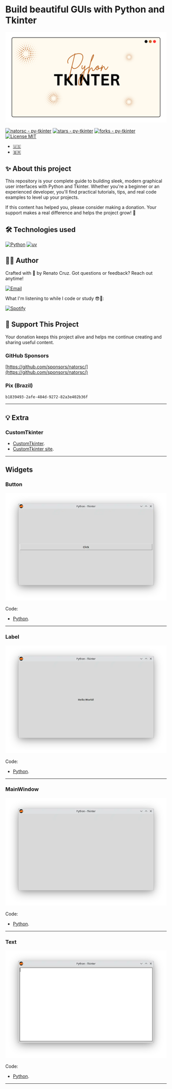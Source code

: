 # Build beautiful GUIs with Python and Tkinter

![Creating graphical interfaces with Python and Tkinter.](docs/images/py-tkinter.webp "Creating graphical interfaces with Python and Tkinter.")

[![natorsc - py-tkinter](https://img.shields.io/static/v1?label=natorsc&message=py-tkinter&color=blue&logo=github)](https://github.com/natorsc/py-tkinter)
[![stars - py-tkinter](https://img.shields.io/github/stars/natorsc/py-tkinter?style=social)](https://github.com/natorsc/py-tkinter)
[![forks - py-tkinter](https://img.shields.io/github/forks/natorsc/py-tkinter?style=social)](https://github.com/natorsc/py-tkinter)
[![License MIT](https://img.shields.io/static/v1?label=License&message=MIT&color=blue)](./LICENSE)

- [🇺🇸](./README.md)
- [🇧🇷](./README-pt_BR.md)

## ✨ About this project

This repository is your complete guide to building sleek, modern graphical user interfaces with Python and Tkinter. Whether you're a beginner or an experienced developer, you'll find practical tutorials, tips, and real code examples to level up your projects.

If this content has helped you, please consider making a donation. Your support makes a real difference and helps the project grow! 💙

## 🛠 Technologies used

[![Python](https://img.shields.io/badge/-Python-blue?logo=python&logoColor=white)](https://www.python.org/)
[![uv](https://img.shields.io/endpoint?url=https://raw.githubusercontent.com/astral-sh/uv/main/assets/badge/v0.json)](https://github.com/astral-sh/uv)

## 👨‍💻 Author

Crafted with 💙 by Renato Cruz. Got questions or feedback? Reach out anytime!

[![Email](https://img.shields.io/badge/-Email-blueviolet?logo=gmail&logoColor=white)](mailto:natorsc@gmail.com)

What I'm listening to while I code or study 😎🎵:

[![Spotify](https://img.shields.io/badge/-Spotify-darkgreen?logo=spotify&logoColor=white)](https://open.spotify.com/playlist/1xf3u29puXlnrWO7MsaHL5)

## 💝 Support This Project

Your donation keeps this project alive and helps me continue creating and sharing useful content.

### GitHub Sponsors

[https://github.com/sponsors/natorsc/](https://github.com/sponsors/natorsc/)

### Pix (Brazil)

`b1839493-2afe-484d-9272-82a3e402b36f`

---

## 💡 Extra

### CustomTkinter

- [CustomTkinter](https://github.com/TomSchimansky/CustomTkinter).
- [CustomTkinter site](https://customtkinter.tomschimansky.com/).

---

## Widgets

### Button

![Button](docs/images/widgets/button.webp "Button")

Code:

- [Python](src/button/main.py).

---

### Label

![Label](docs/images/widgets/label.webp "Label")

Code:

- [Python](src/label/main.py).

---

### MainWindow

![MainWindow](docs/images/widgets/main-window.webp "MainWindow")

Code:

- [Python](src/main-window/main.py).

---

### Text

![Text](docs/images/widgets/text.webp "Text")

Code:

- [Python](src/text/main.py).

---
